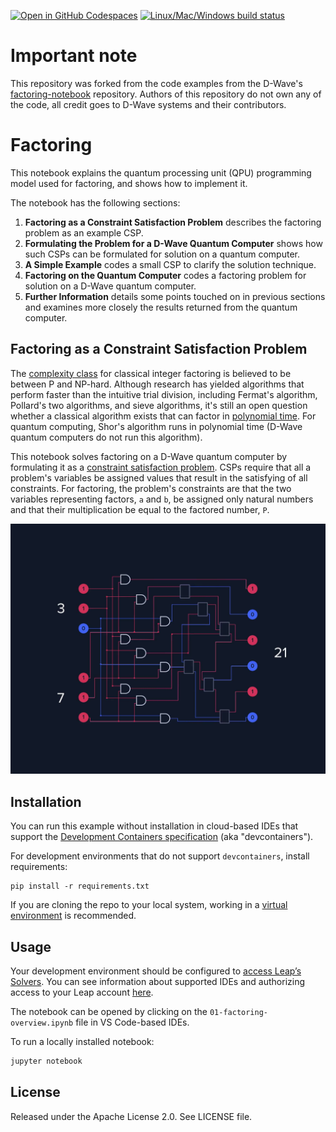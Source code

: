 [![Open in GitHub Codespaces](
  https://img.shields.io/badge/Open%20in%20GitHub%20Codespaces-333?logo=github)](
  https://codespaces.new/dwave-examples/factoring-notebook?quickstart=1)
[![Linux/Mac/Windows build status](
  https://circleci.com/gh/dwave-examples/factoring-notebook.svg?style=shield)](
  https://circleci.com/gh/dwave-examples/factoring-notebook)

# Important note

This repository was forked from the code examples from the D-Wave's [factoring-notebook](https://github.com/dwave-examples/factoring-notebook) repository. Authors of this repository do not own any of the code, all credit goes to D-Wave systems and their contributors.

# Factoring

This notebook explains the quantum processing unit (QPU) programming model used
for factoring, and shows how to implement it.

The notebook has the following sections:

1. **Factoring as a Constraint Satisfaction Problem** describes the factoring
   problem as an example CSP.
2. **Formulating the Problem for a D-Wave Quantum Computer** shows how such CSPs
   can be formulated for solution on a quantum computer.
3. **A Simple Example** codes a small CSP to clarify the solution technique.
4. **Factoring on the Quantum Computer** codes a factoring problem for solution
   on a D-Wave quantum computer.
5. **Further Information** details some points touched on in previous sections
   and examines more closely the results returned from the quantum computer.

## Factoring as a Constraint Satisfaction Problem

The [complexity class](https://en.wikipedia.org/wiki/Complexity_class) for classical
integer factoring is believed to be between P and NP-hard.  Although research has
yielded algorithms that perform faster than the intuitive trial division, including
Fermat's algorithm, Pollard's two algorithms, and sieve algorithms, it's still an
open question whether a classical algorithm exists that can factor in
[polynomial time](https://en.wikipedia.org/wiki/Time_complexity). For quantum
computing, Shor's algorithm runs in polynomial time (D-Wave quantum computers do
not run this algorithm).

This notebook solves factoring on a D-Wave quantum computer by formulating it as
a [constraint satisfaction problem](https://docs.ocean.dwavesys.com/en/stable/concepts/csp.html).
CSPs require that all a problem's variables be assigned values that result in the
satisfying of all constraints. For factoring, the problem's constraints are that
the two variables representing factors, ``a`` and ``b``, be assigned only natural
numbers and that their multiplication be equal to the factored number, ``P``.

![circuit](images/21.jpg)

## Installation

You can run this example without installation in cloud-based IDEs that support 
the [Development Containers specification](https://containers.dev/supporting)
(aka "devcontainers").

For development environments that do not support ``devcontainers``, install 
requirements:

    pip install -r requirements.txt

If you are cloning the repo to your local system, working in a 
[virtual environment](https://docs.python.org/3/library/venv.html) is 
recommended.

## Usage

Your development environment should be configured to 
[access Leap’s Solvers](https://docs.ocean.dwavesys.com/en/stable/overview/sapi.html).
You can see information about supported IDEs and authorizing access to your 
Leap account [here](https://docs.dwavesys.com/docs/latest/doc_leap_dev_env.html).  

The notebook can be opened by clicking on the 
``01-factoring-overview.ipynb`` file in VS Code-based IDEs. 

To run a locally installed notebook:

```bash
jupyter notebook
```

## License

Released under the Apache License 2.0. See LICENSE file.
